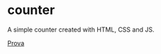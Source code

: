 # counter

A simple counter created with HTML, CSS and JS.

[Prova](https://amazing-wescoff-21bffb.netlify.app/)
